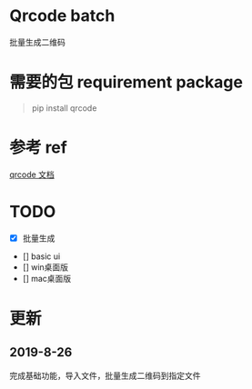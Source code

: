 # Qrcode batch
批量生成二维码
# 需要的包 requirement package
> pip install qrcode
# 参考 ref
[qrcode 文档](https://pypi.org/project/qrcode/)
# TODO
+ [x] 批量生成
+ []  basic ui
+ [] win桌面版
+ [] mac桌面版
# 更新
## 2019-8-26
完成基础功能，导入文件，批量生成二维码到指定文件